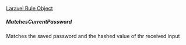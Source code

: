 [Laravel Rule Object](https://laravel.com/docs/7.x/validation#using-rule-objects)


##### MatchesCurrentPassword
Matches the saved password and the hashed value of thr received input



